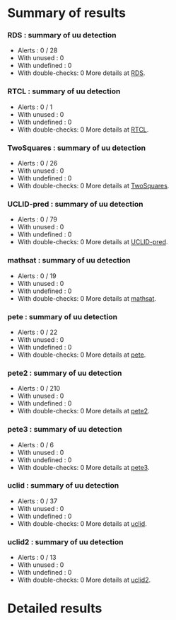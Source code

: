 # Summary of results
### RDS : summary of uu detection
* Alerts : 0 / 28
* With unused : 0
* With undefined : 0
* With double-checks: 0
More details at [RDS](#uuRDS).

### RTCL : summary of uu detection
* Alerts : 0 / 1
* With unused : 0
* With undefined : 0
* With double-checks: 0
More details at [RTCL](#uuRTCL).

### TwoSquares : summary of uu detection
* Alerts : 0 / 26
* With unused : 0
* With undefined : 0
* With double-checks: 0
More details at [TwoSquares](#uuTwoSquares).

### UCLID-pred : summary of uu detection
* Alerts : 0 / 79
* With unused : 0
* With undefined : 0
* With double-checks: 0
More details at [UCLID-pred](#uuUCLID-pred).

### mathsat : summary of uu detection
* Alerts : 0 / 19
* With unused : 0
* With undefined : 0
* With double-checks: 0
More details at [mathsat](#uumathsat).

### pete : summary of uu detection
* Alerts : 0 / 22
* With unused : 0
* With undefined : 0
* With double-checks: 0
More details at [pete](#uupete).

### pete2 : summary of uu detection
* Alerts : 0 / 210
* With unused : 0
* With undefined : 0
* With double-checks: 0
More details at [pete2](#uupete2).

### pete3 : summary of uu detection
* Alerts : 0 / 6
* With unused : 0
* With undefined : 0
* With double-checks: 0
More details at [pete3](#uupete3).

### uclid : summary of uu detection
* Alerts : 0 / 37
* With unused : 0
* With undefined : 0
* With double-checks: 0
More details at [uclid](#uuuclid).

### uclid2 : summary of uu detection
* Alerts : 0 / 13
* With unused : 0
* With undefined : 0
* With double-checks: 0
More details at [uclid2](#uuuclid2).

# Detailed results
